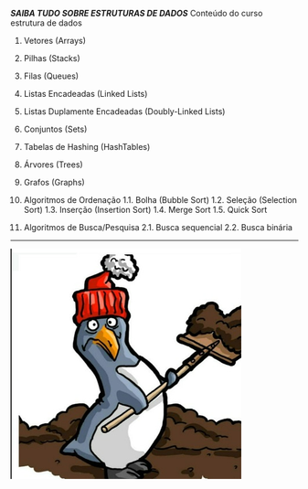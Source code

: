 ***SAIBA TUDO SOBRE ESTRUTURAS DE DADOS***
Conteúdo do curso estrutura de dados
1. Vetores (Arrays)
2. Pilhas (Stacks)
3. Filas (Queues)
4. Listas Encadeadas (Linked Lists)
5. Listas Duplamente Encadeadas (Doubly-Linked Lists)
6. Conjuntos (Sets)
7. Tabelas de Hashing (HashTables)
8. Árvores (Trees)
9. Grafos (Graphs)

1. Algoritmos de Ordenação
1.1. Bolha (Bubble Sort)
1.2. Seleção (Selection Sort)
1.3. Inserção (Insertion Sort)
1.4. Merge Sort
1.5. Quick Sort
2. Algoritmos de Busca/Pesquisa
2.1. Busca sequencial
2.2. Busca binária

-------------------------------------------------
![alt text](image-1.png)

